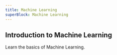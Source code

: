 ```yaml
---
title: Machine Learning
superBlock: Machine Learning
---
```

## Introduction to Machine Learning

Learn the basics of Machine Learning.
